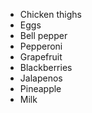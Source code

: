 - Chicken thighs
- Eggs
- Bell pepper
- Pepperoni
- Grapefruit
- Blackberries
- Jalapenos
- Pineapple
- Milk